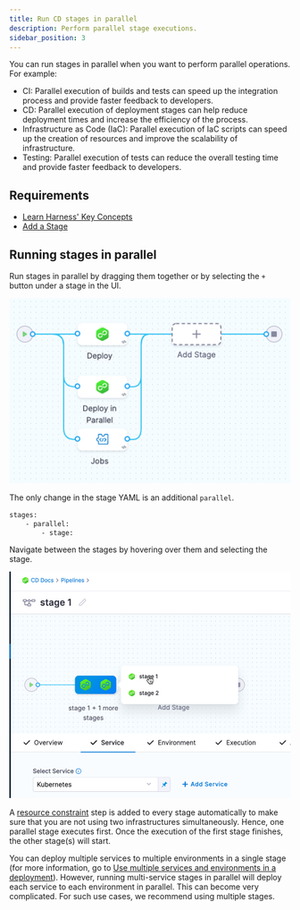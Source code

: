 ```yaml
---
title: Run CD stages in parallel
description: Perform parallel stage executions.
sidebar_position: 3
---
```


You can run stages in parallel when you want to perform parallel operations. For example:

- CI: Parallel execution of builds and tests can speed up the integration process and provide faster feedback to developers.
- CD: Parallel execution of deployment stages can help reduce deployment times and increase the efficiency of the process.
- Infrastructure as Code (IaC): Parallel execution of IaC scripts can speed up the creation of resources and improve the scalability of infrastructure.
- Testing: Parallel execution of tests can reduce the overall testing time and provide faster feedback to developers.

## Requirements

* [Learn Harness' Key Concepts](../../getting-started/learn-harness-key-concepts.md)
* [Add a Stage](add-a-stage.md)

## Running stages in parallel

Run stages in parallel by dragging them together or by selecting the `+` button under a stage in the UI. 

![](./static/add-a-stage-57.png)

The only change in the stage YAML is an additional `parallel`. 

```
stages:
    - parallel:
        - stage: 
```

Navigate between the stages by hovering over them and selecting the stage.

![](./static/run-stages-in-parallel.png)

A [resource constraint](../../continuous-delivery/cd-deployments-category/deployment-resource-constraints.md) step is added to every stage automatically to make sure that you are not using two infrastructures simultaneously. Hence, one parallel stage executes first. Once the execution of the first stage finishes, the other stage(s) will start.

You can deploy multiple services to multiple environments in a single stage (for more information, go to [Use multiple services and environments in a deployment](https://developer.harness.io/docs/continuous-delivery/cd-deployments-category/multiserv-multienv/)). However, running multi-service stages in parallel will deploy each service to each environment in parallel. This can become very complicated. For such use cases, we recommend using multiple stages.


